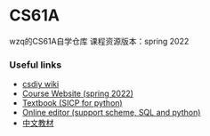 # CS61A

wzq的CS61A自学仓库
课程资源版本：spring 2022

### Useful links
- [csdiy wiki](https://csdiy.wiki/%E7%BC%96%E7%A8%8B%E5%85%A5%E9%97%A8/Python/CS61A/#_1)
- [Course Website (spring 2022)](https://cs61a.vercel.app/)
- [Textbook (SICP for python)](http://composingprograms.com/pages/11-getting-started.html) 
- [Online editor (support scheme, SQL and python)](https://code.cs61a.org)
- [中文教材](https://composingprograms.netlify.app/) 
